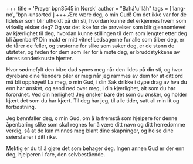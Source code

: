 +++
title = 'Prayer bpn3545 in Norsk'
author = "Bahá'u'lláh"
tags = ['lang-no', 'bpn-unsorted']
+++
Ære være deg, o min Gud! Om det ikke var for de lidelser som blir utholdt på din sti, hvordan kunne det erkjennes hvem som virkelig elsker deg? Og var det ikke for de prøvelser som blir gjennomlevet av kjærlighet til deg, hvordan kunne stillingen til dem som lengter etter deg bli åpenbart? Din makt er mitt vitne! Ledsagerne for alle som tilber deg, er de tårer de feller, og trøsterne for slike som søker deg, er de stønn de utstøter, og føden for dem som iler for å møte deg, er bruddstykkene av deres sønderknuste hjerter.
 
Hvor sødmefylt den bitre død synes meg når den lides på din sti, og hvor dyrebare dine fienders piler er meg når jeg rammes av dem for at ditt ord må bli opphøyet! La meg, o min Gud, i din Sak drikke i dype drag av hva du enn har ønsket, og send ned over meg, i din kjærlighet, alt som du har forordnet. Ved din herlighet! Jeg ønsker bare det som du ønsker, og holder kjært det som du har kjært. Til deg har jeg, til alle tider, satt all min lit og fortrøstning.
 
Jeg bønnfaller deg, o min Gud, om å la fremstå som hjelpere for denne åpenbaring slike som skal regnes for å være ditt navn og ditt herredømme verdig, så at de kan minnes meg blant dine skapninger, og heise dine seiersfaner i ditt rike.
 
Mektig er du til å gjøre det som behager deg. Ingen annen Gud er der enn deg, hjelperen i fare, den selvbestående.
